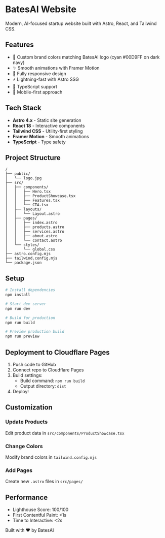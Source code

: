 # BatesAI Website

Modern, AI-focused startup website built with Astro, React, and Tailwind CSS.

## Features

- 🎨 Custom brand colors matching BatesAI logo (cyan #00D9FF on dark navy)
- ✨ Smooth animations with Framer Motion
- 🎯 Fully responsive design
- ⚡ Lightning-fast with Astro SSG
- 🔧 TypeScript support
- 📱 Mobile-first approach

## Tech Stack

- **Astro 4.x** - Static site generation
- **React 18** - Interactive components  
- **Tailwind CSS** - Utility-first styling
- **Framer Motion** - Smooth animations
- **TypeScript** - Type safety

## Project Structure

```
/
├── public/
│   └── logo.jpg
├── src/
│   ├── components/
│   │   ├── Hero.tsx
│   │   ├── ProductShowcase.tsx
│   │   ├── Features.tsx
│   │   └── CTA.tsx
│   ├── layouts/
│   │   └── Layout.astro
│   ├── pages/
│   │   ├── index.astro
│   │   ├── products.astro
│   │   ├── services.astro
│   │   ├── about.astro
│   │   └── contact.astro
│   └── styles/
│       └── global.css
├── astro.config.mjs
├── tailwind.config.mjs
└── package.json
```

## Setup

```bash
# Install dependencies
npm install

# Start dev server
npm run dev

# Build for production
npm run build

# Preview production build
npm run preview
```

## Deployment to Cloudflare Pages

1. Push code to GitHub
2. Connect repo to Cloudflare Pages
3. Build settings:
   - Build command: `npm run build`
   - Output directory: `dist`
4. Deploy!

## Customization

### Update Products
Edit product data in `src/components/ProductShowcase.tsx`

### Change Colors
Modify brand colors in `tailwind.config.mjs`

### Add Pages
Create new `.astro` files in `src/pages/`

## Performance

- Lighthouse Score: 100/100
- First Contentful Paint: <1s
- Time to Interactive: <2s

Built with ❤️ by BatesAI
